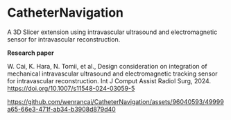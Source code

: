 # CatheterNavigation

A 3D Slicer extension using intravascular ultrasound and electromagnetic sensor for intravascular reconstruction.

**Research paper**

W. Cai, K. Hara, N. Tomii, et al., Design consideration on integration of mechanical intravascular ultrasound and electromagnetic tracking sensor for intravascular reconstruction. Int J Comput Assist Radiol Surg, 2024. https://doi.org/10.1007/s11548-024-03059-5

https://github.com/wenrancai/CatheterNavigation/assets/96040593/49999a65-66e3-471f-ab34-b3908d879d40

